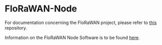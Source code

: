 # FloRaWAN-Node

For documentation concerning the FloRaWAN project, please refer to [this](https://github.com/Thomaeum/FloRaWAN-Documentation) repository.

Information on the FloRaWAN Node Software is to be found [here](https://github.com/Thomaeum/FloRaWAN-Documentation/FloRaWAN-Node/).